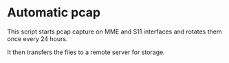 # Automatic pcap

This script starts pcap capture on MME and S11 interfaces and rotates them once every 24 hours.

It then transfers the files to a remote server for storage.


